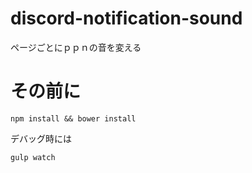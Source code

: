 # discord-notification-sound
ページごとにｐｐｎの音を変える

# その前に

`npm install && bower install`

デバッグ時には

`gulp watch`
